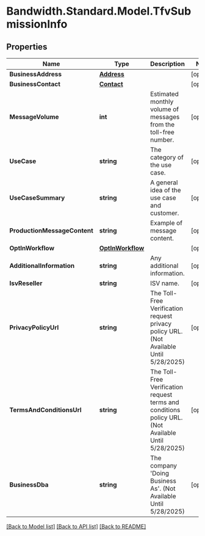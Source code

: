 # Bandwidth.Standard.Model.TfvSubmissionInfo

## Properties

Name | Type | Description | Notes
------------ | ------------- | ------------- | -------------
**BusinessAddress** | [**Address**](Address.md) |  | [optional] 
**BusinessContact** | [**Contact**](Contact.md) |  | [optional] 
**MessageVolume** | **int** | Estimated monthly volume of messages from the toll-free number. | [optional] 
**UseCase** | **string** | The category of the use case. | [optional] 
**UseCaseSummary** | **string** | A general idea of the use case and customer. | [optional] 
**ProductionMessageContent** | **string** | Example of message content. | [optional] 
**OptInWorkflow** | [**OptInWorkflow**](OptInWorkflow.md) |  | [optional] 
**AdditionalInformation** | **string** | Any additional information. | [optional] 
**IsvReseller** | **string** | ISV name. | [optional] 
**PrivacyPolicyUrl** | **string** | The Toll-Free Verification request privacy policy URL. (Not Available Until 5/28/2025) | [optional] 
**TermsAndConditionsUrl** | **string** | The Toll-Free Verification request terms and conditions policy URL. (Not Available Until 5/28/2025) | [optional] 
**BusinessDba** | **string** | The company &#39;Doing Business As&#39;. (Not Available Until 5/28/2025) | [optional] 

[[Back to Model list]](../README.md#documentation-for-models) [[Back to API list]](../README.md#documentation-for-api-endpoints) [[Back to README]](../README.md)

